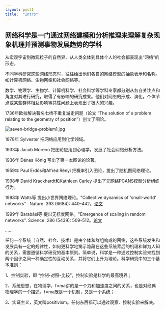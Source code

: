 ```yaml
---
layout: post1
title:  "Intro"
---
```


网络科学是一门通过网络建模和分析推理来理解复杂现象机理并预测事物发展趋势的学科
----

从宏观宇宙到微观粒子的自然界、从人类全体到具体个人的社会都表现出“网络”的形态。

不同学科研究这些网络形态时，往往给出他们各自的网络模型的抽象表示和名称。如计算机网络、生物网络和社会网络等。

数学、物理学、生物学、计算机科学、社会科学等学科专家都分别从各自关注点和角度对其进行研究，取得了有影响的研究成果。他们对网络的形成、演化，个体节点或某些群体相互影响等共性问题上表现出了极大的兴趣。

1736年欧拉解决著名七桥不重复游走问题（论文 “The solution of a problem relating to the geometry of position”）创立了图论。

![seven-bridge-problem1.jpg](https://tjluo-ucas.github.io/ns/static/img/seven-birdge-problem1.png)

1878年 Sylvester 把网络应用到化学领域。

1933年 Jacob Moreno 把图论应用到心理学，发展了社会网络分析方法。

1936年 Dénes Kőnig 写出了第一本图论的论著。

1959年 Paul Erdős和Alfréd Rényi 把概率引入图论，提出了随机图网络理论。

1998年 David Krackhardt和Kathleen Carley 提出了元网络PCANS模型分析组织行为。

1998年 Watts等 提出小世界网络理论。"Collective dynamics of 'small-world' networks" . Nature. 393 (6684): 440–442。[论文](https://tjluo-ucas.github.io/ns/static/img/watt-nature.pdf)

1999年 Barabási等 提出无标度网络。"Emergence of scaling in random networks". Science. 286 (5439): 509–512。[论文](https://tjluo-ucas.github.io/ns/static/img/Science-Barabasi.pdf)

......

任何一个系统（自然、社会、技术）是由个体和群组构成的网络，这些系统发生和发展具有一定的规律性，如何更科学地揭示隐藏在这些系统背后的机理和鲜为人知的关系，需要遵循科学研究的基本原则。简单说，科学是一种通过控制实验来找到两个因子之间一种确定性的互动关系，并将它们上升为理论。科学研究中的三个基本准则：

1、控制实验，即 “控制-对照-比较”，控制实验是科学的最高境界；

2、系统思想，在物理学，f=ma讲的是一个力和加速度之间的关系，也是对经典物理学的一个描述。f=ma既是一个机制，又是一个系统；

3、实证主义，英文叫positivism。任何东西都可以通过观察、控制实验来解决。
